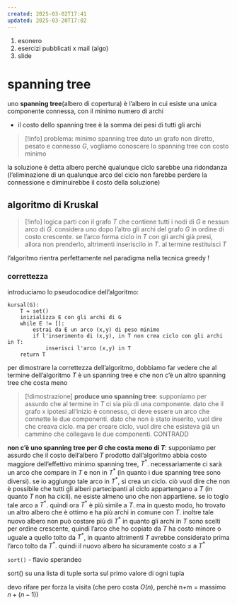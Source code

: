 ```yaml
---
created: 2025-03-02T17:41
updated: 2025-03-20T17:02
---
```

1. esonero 
2. esercizi pubblicati x mail (algo)
3. slide
# spanning tree
uno **spanning tree**(albero di copertura) è l’albero in cui esiste una unica componente connessa, con il minimo numero di archi
- il costo dello spanning tree è la somma dei pesi di tutti gli archi 
>[!info] problema: minimo spanning tree
>dato un grafo non diretto, pesato e connesso $G$, vogliamo conoscere lo spanning tree con costo minimo

la soluzione è detta albero perchè qualunque ciclo sarebbe una ridondanza (l’eliminazione di un qualunque arco del ciclo non farebbe perdere la connessione e diminuirebbe il costo della soluzione)
## algoritmo di Kruskal
>[!info] logica
>parti con il grafo $T$ che contiene tutti i nodi di $G$ e nessun arco di $G$. considera uno dopo l’altro gli archi del grafo $G$ in ordine di costo crescente. se l’arco forma ciclo in $T$ con gli archi già presi, allora non prenderlo, altrimenti inseriscilo in $T$.
>al termine restituisci $T$

l’algoritmo rientra perfettamente nel paradigma nella tecnica greedy !

### correttezza
introduciamo lo pseudocodice dell’algoritmo:
```
kursal(G):
	T = set()
	inizializza E con gli archi di G
	while E != []:
		estrai da E un arco (x,y) di peso minimo
		if l'inserimento di (x,y), in T non crea ciclo con gli archi in T:
			inserisci l'arco (x,y) in T
	return T
```
per dimostrare la correttezza dell’algoritmo, dobbiamo far vedere che al termine dell’algoritmo $T$ è un spanning tree e che non c’è un altro spanning tree che costa meno

>[!dimostrazione]
>**produce uno spanning tree**: 
>supponiamo per assurdo che al termine in $T$ ci sia più di una componente. 
>dato che il grafo x ipotesi all’inizio è connesso, ci deve essere un arco che connette le due componenti. dato che non è stato inserito, vuol dire che creava ciclo. ma per creare ciclo, vuol dire che esisteva già un cammino che collegava le due componenti. CONTRADD
>
**non c’è uno spanning tree per $G$ che costa meno di $T$**:
supponiamo per assurdo che il costo dell’albero $T$ prodotto dall’algoritmo abbia costo maggiore dell’effettivo minimo spanning tree, $T^*$. necessariamente ci sarà un arco che compare in $T$ e non in $T^*$ (in quanto i due spanning tree sono diversi). se io aggiungo tale arco in $T^*$, si crea un ciclo. ciò vuol dire che non è possibile che tutti gli alberi partecipanti al ciclo appartengano a $T$ (in quanto $T$ non ha cicli). ne esiste almeno uno che non appartiene. se io toglo tale arco a $T^*$. quindi ora $T^*$ è più simile a $T$. ma in questo modo, ho trovato un altro albero che è ottimo e ha più archi in comune con $T$. inoltre tale nuovo albero non può costare più di $T^*$ in quanto gli archi in $T$ sono scelti per ordine crescente, quindi l’arco che ho copiato da $T$ ha costo minore o uguale a quello tolto da $T^*$, in quanto altrimenti $T$ avrebbe considerato prima l’arco tolto da $T^*$.  quindi il nuovo albero ha sicuramente costo ≤ a $T^*$

`sort()` - flavio sperandeo

sort() su una lista di tuple sorta sul primo valore di ogni tupla

devo rifare per forza la visita (che pero costa $O(n)$, perchè n+m = massimo $n+(n-1)$)
